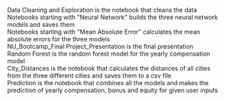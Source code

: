 Data Cleaning and Exploration is the notebook that cleans the data</br>
Notebooks starting with "Neural Network" builds the three neural network models and saves them</br>
Notebooks starting with "Mean Absolute Error" calculates the mean absolute errors for the three models</br>
NU_Bootcamp_Final Project_Presentation is the final presentation</br>
Random Forest is the random forest model for the yearly compensation model</br>
City_Distances  is the notebook that calculates the distances of all cities from the three different cities and saves them to a csv file</br>
Prediction is the notebook that combines all the models and makes the prediction of yearly compensation, bonus and equity for given user inputs</br>